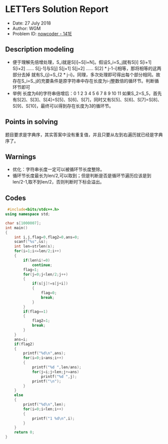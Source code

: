 
# LETTers Solution Report

- Date: 27 July 2018
- Author: WGM
- Problem ID: [nowcoder - 141E](https://www.nowcoder.com/acm/contest/141/E)

## Description modeling

- 便于理解先倍增处理，S_i就是S[i]~S[i+N]。假设S_i=S_j就有S[i] S[i+1] S[i+2] …… S[j-1]与S[j] S[j+1] S[j+2] …… S[2] * j-1-i]相等，那将相等的这两部分去掉 就有S_{j}=S_{2 * j-i}。同理，多次处理即可得出每个部分相同。故存在S_i=S_j的充要条件是原字符串中存在长度为i-j整数倍的循环节。判断循环节即可
- 举例
    长度为6的字符串倍增后：0 1 2 3 4 5 6 7 8 9 10 11 
    如果S_2=S_5，首先有S[2]、S[3]、S[4]=S[5]、S[6]、S[7]，同时又有S[5]、S[6]、S[7]=S[8]、S[9]、S[10]，最终可以得到存在长度为3的循环节。

## Points in solving

题目要求是字典序，其实答案中没有重复值，并且只要从左到右遍历就已经是字典序了。

## Warnings

- 优化：字符串长度一定可以被循环节长度整除。
- 循环节长度最长为len/2,可以取到；但是判断是否是循环节遍历应该是到len/2-1,取不到len/2，否则判断时下标会溢出。

## Codes

```c++
 #include<bits/stdc++.h>
using namespace std;

char s[1000007];
int main()
{
	int i,j,flag=0,flag2=0,ans=0;
	scanf("%s",&s);
	int len=strlen(s);
	for(i=1;i<=len/2;i++)
	{
		if(len%i!=0)
			continue;	
		flag=1;
		for(j=0;j<len/2;j++)
		{
			if(s[j]!=s[j+i])
			{
				flag=0;
				break;
			}
		}
		if(flag==1)
		{	
			flag2=1;
			break;
		}
	}
	ans=i;
	if(flag2)
	{
		printf("%d\n",ans);
		for(i=0;i<ans;i++)
		{
			printf("%d ",len/ans);
			for(j=i;j<len;j+=ans)
				printf("%d ",j);
			printf("\n");
		}
	}
	else
	{
		printf("%d\n",len);
		for(i=0;i<len;i++)
		{
			printf("1 %d\n",i);
		}
	}
	return 0;
}

```
